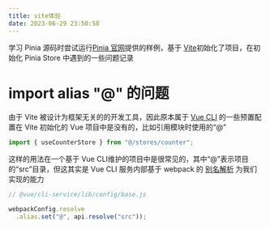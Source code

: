 ```yaml
---
title: vite体验
date: 2023-06-29 23:50:58
---
```


学习 Pinia 源码时尝试运行[Pinia 官网](https://pinia.vuejs.org/core-concepts/)提供的样例，基于 [Vite](https://vitejs.dev/guide/)初始化了项目，在初始化 Pinia Store 中遇到的一些问题记录

<!--more-->

# import alias "@" 的问题

由于 Vite 被设计为框架无关的的开发工具，因此原本属于 [Vue CLI](https://cli.vuejs.org/guide/installation.html) 的一些预置配置在 Vite 初始化的 Vue 项目中是没有的，比如引用模块时使用的“@”

```js
import { useCounterStore } from "@/stores/counter";
```

这样的用法在一个基于 Vue CLI维护的项目中是很常见的，其中“@”表示项目的“src”目录，但这其实是 Vue CLI 服务内部基于 webpack 的 [别名解析](https://webpack.js.org/configuration/resolve/#resolvealias) 为我们实现的能力

```js
// @vue/cli-service/lib/config/base.js

webpackConfig.resolve
  .alias.set("@", api.resolve("src"));
```
